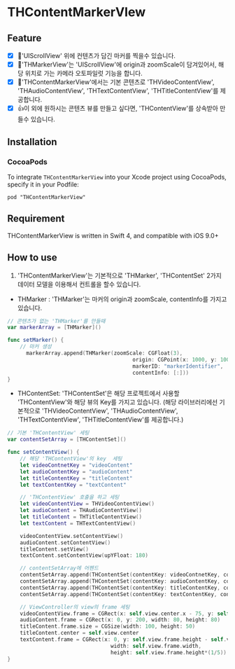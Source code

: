 # THContentMarkerVIew

## Feature
- [x] 📄'UIScrollView' 위에 컨텐츠가 담긴 마커를 찍을수 있습니다.
- [x] 🛫'THMarkerView'는 'UIScrollView'에 origin과  zoomScale이 담겨있어서, 해당 위치로 가는 카메라 오토파일럿 기능을 합니다.
- [x] 🎥'THContentMarkerView'에서는 기본 콘텐츠로 'THVideoContentView', 'THAudioContentView', 'THTextContentView', 'THTitleContentView'를 제공합니다.
- [x] 👍이 외에 원하시는 콘텐츠 뷰를 만들고 싶다면, 'THContentView'를 상속받아 만들수 있습니다.

## Installation

### CocoaPods

To integrate ```THContentMarkerView``` into your Xcode project using CocoaPods, specify it in your Podfile:

```
pod "THContentMarkerView"
```

## Requirement

THContentMarkerView is written in Swift 4, and compatible with iOS 9.0+

## How to use

1. 'THContentMarkerView'는 기본적으로 'THMarker', 'THContentSet' 2가지 데이터 모델을 이용해서 컨트롤을 할수 있습니다.

  - THMarker : 'THMarker'는 마커의 origin과 zoomScale, contentInfo를 가지고 있습니다.

  ```Swift
  // 콘텐츠가 없는 'THMarker'를 만들때
  var markerArray = [THMarker]()

  func setMarker() {
      // 마커 생성
        markerArray.append(THMarker(zoomScale: CGFloat(3),
                                          origin: CGPoint(x: 1000, y: 1000),
                                          markerID: "markerIdentifier",
                                          contentInfo: [:]))
  }
  ```

  - THContentSet: 'THContentSet'은 해당 프로젝트에서 사용할 'THContentView'와 해당 뷰의 Key를 가지고 있습니다. (해당 라이브러리에선 기본적으로  'THVideoContentView', 'THAudioContentView', 'THTextContentView', 'THTitleContentView'를 제공합니다.)

  ```Swift
  // 기본 'THContentView' 세팅
  var contentSetArray = [THContentSet]()

  func setContentView() {
      // 해당 'THContentView'의 key  세팅
      let videoContnetKey = "videoContent"
      let audioContentKey = "audioContent"
      let titleContentKey = "titleContent"
      let textContentKey = "textContent"

      // 'THContentView' 호출을 하고 세팅
      let videoContentView = THVideoContentView()
      let audioContent = THAudioContentView()
      let titleContent = THTitleContentView()
      let textContent = THTextContentView()

      videoContentView.setContentView()
      audioContent.setContentView()
      titleContent.setView()
      textContent.setContentView(upYFloat: 180)

      // contentSetArray에 어펜드
      contentSetArray.append(THContentSet(contentKey: videoContnetKey, contentView: videoContentView))
      contentSetArray.append(THContentSet(contentKey: audioContentKey, contentView: audioContent))
      contentSetArray.append(THContentSet(contentKey: titleContentKey, contentView: titleContent))
      contentSetArray.append(THContentSet(contentKey: textContentKey, contentView: textContent))

      // ViewController의 view의 frame 세팅
      videoContentView.frame = CGRect(x: self.view.center.x - 75, y: self.view.center.y + 80, width: 150, height: 100)
      audioContent.frame = CGRect(x: 0, y: 200, width: 80, height: 80)
      titleContent.frame.size = CGSize(width: 100, height: 50)
      titleContent.center = self.view.center
      textContent.frame = CGRect(x: 0, y: self.view.frame.height - self.view.frame.height*(1/5),
                                   width: self.view.frame.width,
                                   height: self.view.frame.height*(1/5))
  }
  ```

  
